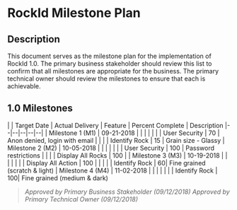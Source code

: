 
# RockId Milestone Plan #

## Description ##

This document serves as the milestone plan for the implementation of RockId 1.0. The primary business stakeholder should review this list to confirm that all milestones are appropriate for the business. The primary technical owner should review the milestones to ensure that each is achievable.

## 1.0 Milestones ##

|  | Target Date | Actual Delivery |  Feature  | Percent Complete | Description
|--|--|--|--|--|
| Milestone 1 (M1) | 09-21-2018 | | |
|  | | | User Security | 70 | Anon denied, login with email
|  | | | Identify Rock | 15 | Grain size - Glassy
| Milestone 2 (M2) | 10-05-2018 | | |
|  | | | User Security | 100 | Password restrictions
|  | | | Display All Rocks | 100 | 
| Milestone 3 (M3) | 10-19-2018 | | |
|  | | | Display All Action | 100 | 
|  | | | Identify Rock | 60| Fine grained (scratch & light)
| Milestone 4 (M4) | 11-02-2018 | | |
|  | | | Identify Rock | 100| Fine grained (medium & dark)


> *Approved by Primary Business Stakeholder (09/12/2018)*
> *Approved by Primary Technical Owner (09/12/2018)*
